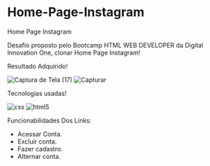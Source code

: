 # Home-Page-Instagram
 Home Page Instagram

 Desafio proposto pelo Bootcamp HTML WEB DEVELOPER da Digital Innovation One, clonar  Home Page Instagram!

 Resultado Adquirido!
 
![Captura de Tela (17)](https://user-images.githubusercontent.com/67304312/92949466-8169f080-f431-11ea-898d-fa6f1a806f38.png)
![Capturar](https://user-images.githubusercontent.com/67304312/92949470-8333b400-f431-11ea-8818-cee8b7c1d966.PNG)

 Tecnologias usadas!
 
![css](https://user-images.githubusercontent.com/67304312/92949471-8333b400-f431-11ea-8bbf-30204f4544a3.png)
![html5](https://user-images.githubusercontent.com/67304312/92949472-83cc4a80-f431-11ea-883d-7717681df05e.png)

 Funcionabilidades Dos Links:

 * Acessar Conta.
 * Excluir conta.
 * Fazer cadastro.
 * Alternar conta.

